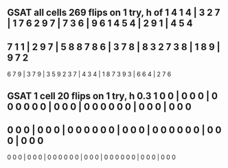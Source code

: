 
GSAT all cells 269 flips on 1 try, h of 1
4 1 4 | 3 2 7 | 1 7 6 
2 9 7 | 7 3 6 | 9 6 1 
4 5 4 | 2 9 1 | 4 5 4 
---------------------
7 1 1 | 2 9 7 | 5 8 8 
7 8 6 | 3 7 8 | 8 3 2 
7 3 8 | 1 8 9 | 9 7 2 
---------------------
6 7 9 | 3 7 9 | 3 5 9 
2 3 7 | 4 3 4 | 1 8 7 
3 9 3 | 6 6 4 | 2 7 6 

GSAT 1 cell 20 flips on 1 try, h 0.3
1 0 0 | 0 0 0 | 0 0 0 
0 0 0 | 0 0 0 | 0 0 0 
0 0 0 | 0 0 0 | 0 0 0 
---------------------
0 0 0 | 0 0 0 | 0 0 0 
0 0 0 | 0 0 0 | 0 0 0 
0 0 0 | 0 0 0 | 0 0 0 
---------------------
0 0 0 | 0 0 0 | 0 0 0 
0 0 0 | 0 0 0 | 0 0 0 
0 0 0 | 0 0 0 | 0 0 0